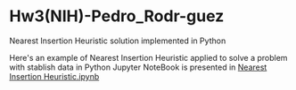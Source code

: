 # Hw3(NIH)-Pedro_Rodr-guez
Nearest Insertion Heuristic solution implemented in Python

Here's an example of Nearest Insertion Heuristic applied to solve a problem with stablish data in Python
Jupyter NoteBook is presented in [Nearest Insertion Heuristic.ipynb](NIH.ipynb)
